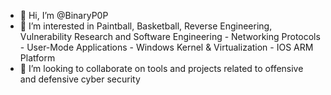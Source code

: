 - 👋 Hi, I’m @BinaryP0P
- 👀 I’m interested in Paintball, Basketball, Reverse Engineering, Vulnerability Research and Software Engineering
            - Networking Protocols
            - User-Mode Applications
            - Windows Kernel & Virtualization 
            - IOS ARM Platform 
- 💞️ I’m looking to collaborate on tools and projects related to offensive and defensive cyber security

<!---
BinaryP0P/BinaryP0P is a ✨ special ✨ repository because its `README.md` (this file) appears on your GitHub profile.
You can click the Preview link to take a look at your changes.
--->
